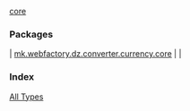 [core](./index.md)

### Packages

| [mk.webfactory.dz.converter.currency.core](mk.webfactory.dz.converter.currency.core/index.md) |  |

### Index

[All Types](alltypes/index.md)